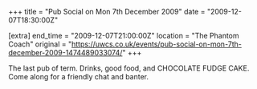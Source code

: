 +++
title = "Pub Social on Mon 7th December 2009"
date = "2009-12-07T18:30:00Z"

[extra]
end_time = "2009-12-07T21:00:00Z"
location = "The Phantom Coach"
original = "https://uwcs.co.uk/events/pub-social-on-mon-7th-december-2009-1474489033074/"
+++

The last pub of term. Drinks, good food, and CHOCOLATE FUDGE CAKE. Come along for a friendly chat and banter.

